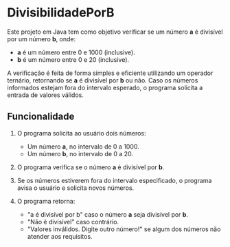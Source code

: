 # DivisibilidadePorB

Este projeto em Java tem como objetivo verificar se um número **a** é divisível por um número **b**, onde:

- **a** é um número entre 0 e 1000 (inclusive).
- **b** é um número entre 0 e 20 (inclusive).

A verificação é feita de forma simples e eficiente utilizando um operador ternário, retornando se **a** é divisível por **b** ou não. Caso os números informados estejam fora do intervalo esperado, o programa solicita a entrada de valores válidos.

## Funcionalidade

1. O programa solicita ao usuário dois números:
   - Um número **a**, no intervalo de 0 a 1000.
   - Um número **b**, no intervalo de 0 a 20.

2. O programa verifica se o número **a** é divisível por **b**.

3. Se os números estiverem fora do intervalo especificado, o programa avisa o usuário e solicita novos números.

4. O programa retorna:
   - "a é divisível por b" caso o número **a** seja divisível por **b**.
   - "Não é divisível" caso contrário.
   - "Valores inválidos. Digite outro número!" se algum dos números não atender aos requisitos.
